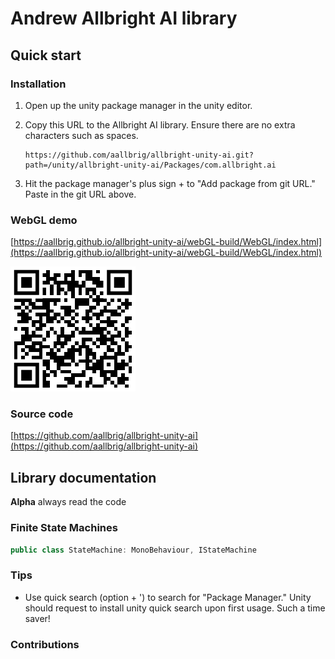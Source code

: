 # Andrew Allbright AI library

## Quick start
### Installation
1. Open up the unity package manager in the unity editor.

2. Copy this URL to the Allbright AI library. Ensure there are no extra characters such as spaces.
    ```
    https://github.com/aallbrig/allbright-unity-ai.git?path=/unity/allbright-unity-ai/Packages/com.allbright.ai
    ```

3. Hit the package manager's plus sign + to "Add package from git URL." Paste in the git URL above.

### WebGL demo
[https://aallbrig.github.io/allbright-unity-ai/webGL-build/WebGL/index.html](https://aallbrig.github.io/allbright-unity-ai/webGL-build/WebGL/index.html)

![QR code with link to play the video game](img/play-game-qr-code.png)

### Source code
[https://github.com/aallbrig/allbright-unity-ai](https://github.com/aallbrig/allbright-unity-ai)

## Library documentation
**Alpha** always read the code

### Finite State Machines
```cs
public class StateMachine: MonoBehaviour, IStateMachine
```
### Tips
- Use quick search (option + ') to search for "Package Manager." Unity should request to install unity quick search upon first usage. Such a time saver!

### Contributions

